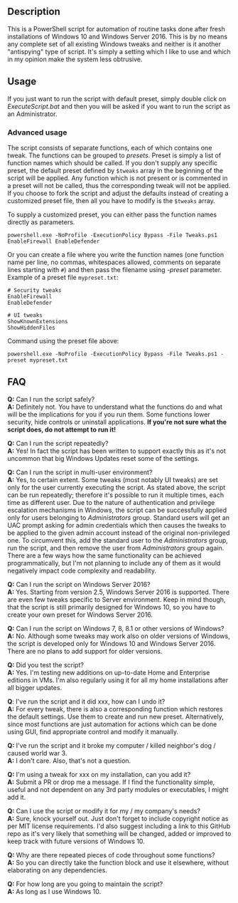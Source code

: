 ## Description

This is a PowerShell script for automation of routine tasks done after fresh installations of Windows 10 and Windows Server 2016. This is by no means any complete set of all existing Windows tweaks and neither is it another "antispying" type of script. It's simply a setting which I like to use and which in my opinion make the system less obtrusive.

## Usage
If you just want to run the script with default preset, simply double click on *ExecuteScript.bat* and then you will be asked if you want to run the script as an Administrator.

### Advanced usage
The script consists of separate functions, each of which contains one tweak. The functions can be grouped to *presets*. Preset is simply a list of function names which should be called. If you don't supply any specific preset, the default preset defined by `$tweaks` array in the beginning of the script will be applied. Any function which is not present or is commented in a preset will not be called, thus the corresponding tweak will not be applied. If you choose to fork the script and adjust the defaults instead of creating a customized preset file, then all you have to modify is the `$tweaks` array.

To supply a customized preset, you can either pass the function names directly as parameters.

    powershell.exe -NoProfile -ExecutionPolicy Bypass -File Tweaks.ps1 EnableFirewall EnableDefender

Or you can create a file where you write the function names (one function name per line, no commas, whitespaces allowed, comments on separate lines starting with `#`) and then pass the filename using *-preset* parameter.
Example of a preset file `mypreset.txt`:

    # Security tweaks
    EnableFirewall
    EnableDefender

    # UI tweaks
    ShowKnownExtensions
    ShowHiddenFiles

Command using the preset file above:

    powershell.exe -NoProfile -ExecutionPolicy Bypass -File Tweaks.ps1 -preset mypreset.txt

## FAQ

**Q:** Can I run the script safely?  
**A:** Definitely not. You have to understand what the functions do and what will be the implications for you if you run them. Some functions lower security, hide controls or uninstall applications. **If you're not sure what the script does, do not attempt to run it!**

**Q:** Can I run the script repeatedly?  
**A:** Yes! In fact the script has been written to support exactly this as it's not uncommon that big Windows Updates reset some of the settings.

**Q:** Can I run the script in multi-user environment?  
**A:** Yes, to certain extent. Some tweaks (most notably UI tweaks) are set only for the user currently executing the script. As stated above, the script can be run repeatedly; therefore it's possible to run it multiple times, each time as different user. Due to the nature of authentication and privilege escalation mechanisms in Windows, the script can be successfully applied only for users belonging to *Administrators* group. Standard users will get an UAC prompt asking for admin credentials which then causes the tweaks to be applied to the given admin account instead of the original non-privileged one. To circumvent this, add the standard user to the *Administrators* group, run the script, and then remove the user from *Administrators* group again. There are a few ways how the same functionality can be achieved programmatically, but I'm not planning to include any of them as it would negatively impact code complexity and readability.

**Q:** Can I run the script on Windows Server 2016?  
**A:** Yes. Starting from version 2.5, Windows Server 2016 is supported. There are even few tweaks specific to Server environment. Keep in mind though, that the script is still primarily designed for Windows 10, so you have to create your own preset for Windows Server 2016.

**Q:** Can I run the script on Windows 7, 8, 8.1 or other versions of Windows?  
**A:** No. Although some tweaks may work also on older versions of Windows, the script is developed only for Windows 10 and Windows Server 2016. There are no plans to add support for older versions.

**Q:** Did you test the script?  
**A:** Yes. I'm testing new additions on up-to-date Home and Enterprise editions in VMs. I'm also regularly using it for all my home installations after all bigger updates.

**Q**: I've run the script and it did xxx, how can I undo it?  
**A:** For every tweak, there is also a corresponding function which restores the default settings. Use them to create and run new preset. Alternatively, since most functions are just automation for actions which can be done using GUI, find appropriate control and modify it manually.

**Q:** I've run the script and it broke my computer / killed neighbor's dog / caused world war 3.  
**A:** I don't care. Also, that's not a question.

**Q:** I'm using a tweak for xxx on my installation, can you add it?  
**A:** Submit a PR or drop me a message. If I find the functionality simple, useful and not dependent on any 3rd party modules or executables, I might add it.

**Q:** Can I use the script or modify it for my / my company's needs?  
**A:** Sure, knock yourself out. Just don't forget to include copyright notice as per MIT license requirements. I'd also suggest including a link to this GitHub repo as it's very likely that something will be changed, added or improved to keep track with future versions of Windows 10.

**Q:** Why are there repeated pieces of code throughout some functions?  
**A:** So you can directly take the function block and use it elsewhere, without elaborating on any dependencies.

**Q:** For how long are you going to maintain the script?  
**A:** As long as I use Windows 10.
